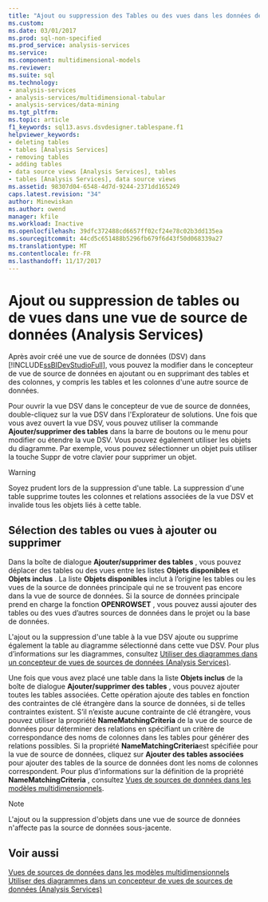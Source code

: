 ```yaml
---
title: "Ajout ou suppression des Tables ou des vues dans les données de Source de vue (Analysis Services) | Documents Microsoft"
ms.custom: 
ms.date: 03/01/2017
ms.prod: sql-non-specified
ms.prod_service: analysis-services
ms.service: 
ms.component: multidimensional-models
ms.reviewer: 
ms.suite: sql
ms.technology:
- analysis-services
- analysis-services/multidimensional-tabular
- analysis-services/data-mining
ms.tgt_pltfrm: 
ms.topic: article
f1_keywords: sql13.asvs.dsvdesigner.tablespane.f1
helpviewer_keywords:
- deleting tables
- tables [Analysis Services]
- removing tables
- adding tables
- data source views [Analysis Services], tables
- tables [Analysis Services], data source views
ms.assetid: 98307d04-6548-4d7d-9244-2371dd165249
caps.latest.revision: "34"
author: Minewiskan
ms.author: owend
manager: kfile
ms.workload: Inactive
ms.openlocfilehash: 39dfc372488cd6657ff02cf24e78c02b3dd135ea
ms.sourcegitcommit: 44cd5c651488b5296fb679f6d43f50d068339a27
ms.translationtype: MT
ms.contentlocale: fr-FR
ms.lasthandoff: 11/17/2017
---
```

# <a name="adding-or-removing-tables-or-views-in-a-data-source-view-analysis-services"></a>Ajout ou suppression de tables ou de vues dans une vue de source de données (Analysis Services)
  Après avoir créé une vue de source de données (DSV) dans [!INCLUDE[ssBIDevStudioFull](../../includes/ssbidevstudiofull-md.md)], vous pouvez la modifier dans le concepteur de vue de source de données en ajoutant ou en supprimant des tables et des colonnes, y compris les tables et les colonnes d'une autre source de données.  
  
 Pour ouvrir la vue DSV dans le concepteur de vue de source de données, double-cliquez sur la vue DSV dans l'Explorateur de solutions. Une fois que vous avez ouvert la vue DSV, vous pouvez utiliser la commande **Ajouter/supprimer des tables** dans la barre de boutons ou le menu pour modifier ou étendre la vue DSV. Vous pouvez également utiliser les objets du diagramme. Par exemple, vous pouvez sélectionner un objet puis utiliser la touche Suppr de votre clavier pour supprimer un objet.  
  
> [!WARNING]  
>  Soyez prudent lors de la suppression d'une table. La suppression d'une table supprime toutes les colonnes et relations associées de la vue DSV et invalide tous les objets liés à cette table.  
  
## <a name="selecting-tables-or-views-to-add-or-remove"></a>Sélection des tables ou vues à ajouter ou supprimer  
 Dans la boîte de dialogue **Ajouter/supprimer des tables** , vous pouvez déplacer des tables ou des vues entre les listes **Objets disponibles** et **Objets inclus** . La liste **Objets disponibles** inclut à l’origine les tables ou les vues de la source de données principale qui ne se trouvent pas encore dans la vue de source de données. Si la source de données principale prend en charge la fonction **OPENROWSET** , vous pouvez aussi ajouter des tables ou des vues d’autres sources de données dans le projet ou la base de données.  
  
 L'ajout ou la suppression d'une table à la vue DSV ajoute ou supprime également la table au diagramme sélectionné dans cette vue DSV. Pour plus d’informations sur les diagrammes, consultez [Utiliser des diagrammes dans un concepteur de vues de sources de données &#40;Analysis Services&#41;](../../analysis-services/multidimensional-models/work-with-diagrams-in-data-source-view-designer-analysis-services.md).  
  
 Une fois que vous avez placé une table dans la liste **Objets inclus** de la boîte de dialogue **Ajouter/supprimer des tables** , vous pouvez ajouter toutes les tables associées. Cette opération ajoute des tables en fonction des contraintes de clé étrangère dans la source de données, si de telles contraintes existent. S’il n’existe aucune contrainte de clé étrangère, vous pouvez utiliser la propriété **NameMatchingCriteria** de la vue de source de données pour déterminer des relations en spécifiant un critère de correspondance des noms de colonnes dans les tables pour générer des relations possibles. Si la propriété **NameMatchingCriteria**est spécifiée pour la vue de source de données, cliquez sur **Ajouter des tables associées** pour ajouter des tables de la source de données dont les noms de colonnes correspondent. Pour plus d’informations sur la définition de la propriété **NameMatchingCriteria** , consultez [Vues de sources de données dans les modèles multidimensionnels](../../analysis-services/multidimensional-models/data-source-views-in-multidimensional-models.md).  
  
> [!NOTE]  
>  L'ajout ou la suppression d'objets dans une vue de source de données n'affecte pas la source de données sous-jacente.  
  
## <a name="see-also"></a>Voir aussi  
 [Vues de sources de données dans les modèles multidimensionnels](../../analysis-services/multidimensional-models/data-source-views-in-multidimensional-models.md)   
 [Utiliser des diagrammes dans un concepteur de vues de sources de données &#40;Analysis Services&#41;](../../analysis-services/multidimensional-models/work-with-diagrams-in-data-source-view-designer-analysis-services.md)  
  
  
